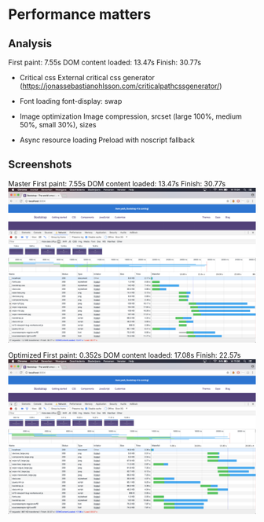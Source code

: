 # Performance matters

## Analysis

First paint: 7.55s
DOM content loaded: 13.47s
Finish: 30.77s

- Critical css
  External critical css generator (https://jonassebastianohlsson.com/criticalpathcssgenerator/)

- Font loading
  font-display: swap
  
- Image optimization
  Image compression, srcset (large 100%, medium 50%, small 30%), sizes

- Async resource loading
  Preload with noscript fallback

## Screenshots

Master
First paint: 7.55s
DOM content loaded: 13.47s
Finish: 30.77s
![alt text](edit/master.png "master performance view")

Optimized
First paint: 0.352s
DOM content loaded: 17.08s
Finish: 22.57s
![alt text](edit/optimized.png "optimized performance view")
